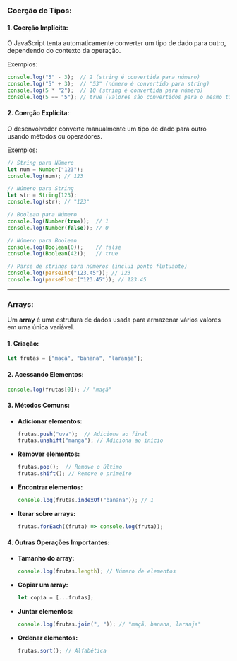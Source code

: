 ### **Coerção de Tipos:**

#### **1. Coerção Implícita:**
O JavaScript tenta automaticamente converter um tipo de dado para outro, dependendo do contexto da operação.

Exemplos:
```javascript
console.log("5" - 3);  // 2 (string é convertida para número)
console.log("5" + 3);  // "53" (número é convertido para string)
console.log(5 * "2");  // 10 (string é convertida para número)
console.log(5 == "5"); // true (valores são convertidos para o mesmo tipo)
```

#### **2. Coerção Explícita:**
O desenvolvedor converte manualmente um tipo de dado para outro usando métodos ou operadores.

Exemplos:
```javascript
// String para Número
let num = Number("123");
console.log(num); // 123

// Número para String
let str = String(123);
console.log(str); // "123"

// Boolean para Número
console.log(Number(true));  // 1
console.log(Number(false)); // 0

// Número para Boolean
console.log(Boolean(0));    // false
console.log(Boolean(42));   // true

// Parse de strings para números (inclui ponto flutuante)
console.log(parseInt("123.45")); // 123
console.log(parseFloat("123.45")); // 123.45
```

---

### **Arrays:**
Um **array** é uma estrutura de dados usada para armazenar vários valores em uma única variável.

#### **1. Criação:**
```javascript
let frutas = ["maçã", "banana", "laranja"];
```

#### **2. Acessando Elementos:**
```javascript
console.log(frutas[0]); // "maçã"
```

#### **3. Métodos Comuns:**
- **Adicionar elementos:**
  ```javascript
  frutas.push("uva");  // Adiciona ao final
  frutas.unshift("manga"); // Adiciona ao início
  ```
- **Remover elementos:**
  ```javascript
  frutas.pop();  // Remove o último
  frutas.shift(); // Remove o primeiro
  ```
- **Encontrar elementos:**
  ```javascript
  console.log(frutas.indexOf("banana")); // 1
  ```
- **Iterar sobre arrays:**
  ```javascript
  frutas.forEach((fruta) => console.log(fruta));
  ```

#### **4. Outras Operações Importantes:**
- **Tamanho do array:**
  ```javascript
  console.log(frutas.length); // Número de elementos
  ```
- **Copiar um array:**
  ```javascript
  let copia = [...frutas];
  ```
- **Juntar elementos:**
  ```javascript
  console.log(frutas.join(", ")); // "maçã, banana, laranja"
  ```
- **Ordenar elementos:**
  ```javascript
  frutas.sort(); // Alfabética
  ```


